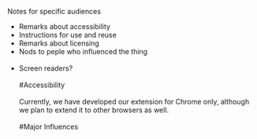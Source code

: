 Notes for specific audiences
* Remarks about accessibility 
* Instructions for use and reuse 
* Remarks about licensing 
* Nods to peple who influenced the thing
<br><br>
* Screen readers?
<br><br>
#Accessibility
<br><br>
Currently, we have developed our extension for Chrome only, although we plan to extend it to other browsers as well. 
<br><br>
#Major Influences
<br><br>
